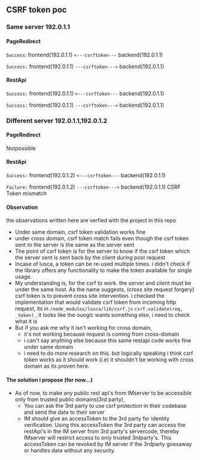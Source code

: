 ## CSRF token poc

### Same server 192.0.1.1
#### PageRedirect
`Success`: frontend(192.0.1.1)  `<---csrftoken---` backend(192.0.1.1)

`Success:` frontend(192.0.1.1)  `---csrftoken--->` backend(192.0.1.1)

#### RestApi
`Success:` frontend(192.0.1.1)  `<---csrftoken---` backend(192.0.1.1)

`Success:` frontend(192.0.1.1)  `---csrftoken--->` backend(192.0.1.1)

### Different server 192.0.1.1,192.0.1.2
#### PageRedirect
Notpossible

#### RestApi
`Success:` frontend(192.0.1.2)  `<---csrftoken---` backend(192.0.1.1)

`Failure:` frontend(192.0.1.2)  `---csrftoken--->` backend(192.0.1.1)
    CSRF Token mismatch



#### Observation
the observations written here are verfied with the project in this repo

 - Under same domain, csrf token validation works fine
 - under cross domain, csrf token match fails even though the csrf token sent to the server is the same as the server sent
 - The point of csrf token is for the server to know if the csrf token which the server sent is sent back by the client during post request
 - Incase of lusca, a token can be re-used multiple times. i didn't check if the library offers any functionality to make the token available for single usage.
 - My understanding is, for the csrf to work. the server and client must be under the same host. As the name suggests, (cross site request forgery)  csrf token is to prevent cross site intervention. i checked the implementation that would validate csrf token from incoming http request, its in `/node_modules/lusca/lib/csrf.js` `csrf.validate(req, _token)` , it looks like the ouogic wants something else, i need to check what it is
 - But if you ask me why it isn't working for cross domain, 
    - it's not working because request is coming from cross-domain 
    - i can't say anything else because this same restapi code works fine under same domain
    - i need to do more research on this. but logically speaking i think csrf token works as it should work (i.e) it shouldn't be working with cross domain as its proven here. 

#### The solution i propose (for now...)
- As of now, to make any public rest api's from IMserver to be accessible only from trusted public domains(3rd party),
    - You can ask the 3rd party to use csrf protection in their codebase and send the data to their server
    - IM should give an accessToken to the 3rd party for identity verification. Using this accessToken the 3rd party can access the restApi's in the IM server from 3rd party's servercode, thereby IMserver will restrict access to only trusted 3rdparty's. This accessToken can be revoked by IM server if the 3rdparty goesaway or handles data without any security.




